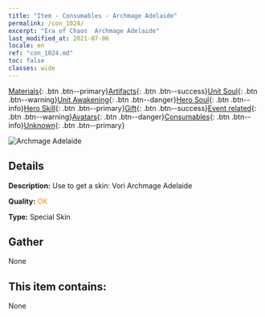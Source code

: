 ```yaml
---
title: "Item - Consumables - Archmage Adelaide"
permalink: /con_1024/
excerpt: "Era of Chaos  Archmage Adelaide"
last_modified_at: 2021-07-06
locale: en
ref: "con_1024.md"
toc: false
classes: wide
---
```

 [Materials](/Items/){: .btn .btn--primary}[Artifacts](/Items/Artifacts/){: .btn .btn--success}[Unit Soul](/Items/UnitSoul/){: .btn .btn--warning}[Unit Awakening](/Items/UnitAwakening/){: .btn .btn--danger}[Hero Soul](/Items/HeroSoul/){: .btn .btn--info}[Hero Skill](/Items/HeroSkill/){: .btn .btn--primary}[Gift](/Items/Gift/){: .btn .btn--success}[Event related](/Items/Events/){: .btn .btn--warning}[Avatars](/Items/Avatars/){: .btn .btn--danger}[Consumables](/Items/Consumables/){: .btn .btn--info}[Unknown](/Items/Unknown/){: .btn .btn--primary}

 ![Archmage Adelaide](/images/h/h_Adelaide4.jpg)

## Details
 **Description:** Use to get a skin: Vori Archmage Adelaide

 **Quality:** <span style="color: #FF8C00">OK</span>

 **Type:** Special Skin

## Gather

  None

## This item contains:

  None

